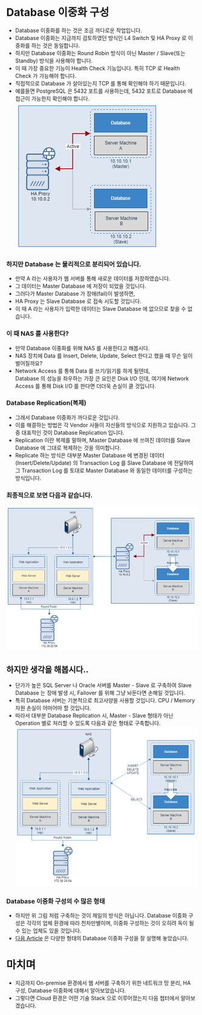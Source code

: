 # Database 이중화 구성

* Database 이중화를 하는 것은 조금 까다로운 작업입니다.
* Database 이중화는 지금까지 검토하였던 방식인 L4 Switch 및 HA Proxy 로 이중화를 하는 것은 동일합니다. 
* 하지만 Database 이중화는 Round Robin 방식이 아닌 Master / Slave(또는 Standby) 방식을 사용해야 합니다.
* 이 때 가장 중요한 기능이 Health Check 기능입니다. 특히 TCP 로 Health Check 가 가능해야 합니다. 
* 직접적으로 Database 가 살아있는지 TCP 를 통해 확인해야 하기 때문입니다.
* 예를들면 PostgreSQL 은 5432 포트를 사용하는데, 5432 포트로 Database 에 접근이 가능한지 확인해야 합니다.
  ![db_replication](img/13_db_replication.png)

### 하지만 Database 는 물리적으로 분리되어 있습니다.

* 만약 A 라는 사용자가 웹 서버를 통해 새로운 데이터를 저장하였습니다.
* 그 데이터는 Master Database 에 저장이 되었을 것입니다.
* 그러다가 Master Database 가 장애(fail)이 발생하면, 
* HA Proxy 는 Slave Database 로 접속 시도할 것입니다.
* 이 때 A 라는 사용자가 입력한 데이터는 Slave Database 에 없으므로 찾을 수 없습니다.

### 이 때 NAS 를 사용한다?

* 만약 Database 이중화를 위해 NAS 를 사용한다고 해봅시다.
* NAS 장치에 Data 를 Insert, Delete, Update, Select 한다고 했을 때 무슨 일이 벌어질까요?
* Network Access 를 통해 Data 를 쓰기/읽기를 하게 될텐데,  
  Database 의 성능을 좌우하는 가장 큰 요인은 Disk I/O 인데, 여기에 Network Access 를 통해 Disk I/O 를 한다면 더더욱 손실이 클 것입니다.

### Database Replication(복제)

* 그래서 Database 이중화가 까다로운 것입니다. 
* 이를 해결하는 방법은 각 Vendor 사들이 자신들의 방식으로 지원하고 있습니다. 그 중 대표적인 것이 Database Replication 입니다.
* Replication 이란 복제를 말하며, Master Database 에 쓰여진 데이터를 Slave Database 에 그대로 복제하는 것을 의미합니다.
* Replicate 하는 방식은 대부분 Master Database 에 변경된 데이터(Insert/Delete/Update) 의 Transaction Log 를 Slave Database 에 전달하여 그 Transaction Log 를 토대로 Master Database 와 동일한 데이터를 구성하는 방식입니다.

### 최종적으로 보면 다음과 같습니다.

![db_replication](img/14_db_replication.png)

## 하지만 생각을 해봅시다..

* 단가가 높은 SQL Server 나 Oracle 서버를 Master - Slave 로 구축하여 Slave Database 는 장애 발생 시, Failover 를 위해 그냥 놔둔다면 손해일 것입니다.  
* 특히 Database 서버는 기본적으로 최고사양을 사용할 것입니다. CPU / Memory 자원 손실이 어마어마 할 것입니다.
* 따라서 대부분 Database Replication 시, Master - Slave 형태가 아닌 Operation 별로 처리할 수 있도록 다음과 같은 형태로 구축합니다.
  ![db_replication2](img/15_db_replication.png)

### Database 이중화 구성의 수 많은 형태

* 하지만 위 그림 처럼 구축하는 것이 제일의 방식은 아닙니다. Database 이중화 구성은 각각의 업체 환경에 따라 천차만별이며, 이중화 구성하는 것이 오히려 독이 될 수 있는 업체도 있을 것입니다.
* [다음 Article](https://www.brianstorti.com/replication/) 은 다양한 형태의 Database 이중화 구성을 잘 설명해 놓았습니다. 

# 마치며

* 지금까지 On-premise 환경에서 웹 서버를 구축하기 위한 네트워크 망 분리, HA 구성, Database 이중화에 대해서 알아보았습니다.
* 그렇다면 Cloud 환경은 어떤 기술 Stack 으로 이루어졌는지 다음 챕터에서 알아보겠습니다.